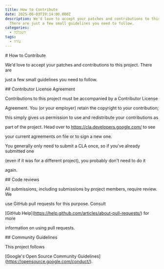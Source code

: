 ```yaml
---
title: How to Contribute
date: 2025-06-03T19:14:00.000Z
description: We'd love to accept your patches and contributions to this project.
  There are just a few small guidelines you need to follow.
categories:
  - השכלכה
tags:
  - עזרה
---
```

\# How to Contribute



We'd love to accept your patches and contributions to this project. There are

just a few small guidelines you need to follow.



\## Contributor License Agreement



Contributions to this project must be accompanied by a Contributor License

Agreement. You (or your employer) retain the copyright to your contribution;

this simply gives us permission to use and redistribute your contributions as

part of the project. Head over to <https://cla.developers.google.com/> to see

your current agreements on file or to sign a new one.



You generally only need to submit a CLA once, so if you've already submitted one

(even if it was for a different project), you probably don't need to do it

again.



\## Code reviews



All submissions, including submissions by project members, require review. We

use GitHub pull requests for this purpose. Consult

\[GitHub Help](https://help.github.com/articles/about-pull-requests/) for more

information on using pull requests.



\## Community Guidelines



This project follows

\[Google's Open Source Community Guidelines](https://opensource.google.com/conduct/).
